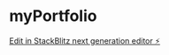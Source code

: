 # myPortfolio

[Edit in StackBlitz next generation editor ⚡️](https://stackblitz.com/~/github.com/dagimalemux/myPortfolio)